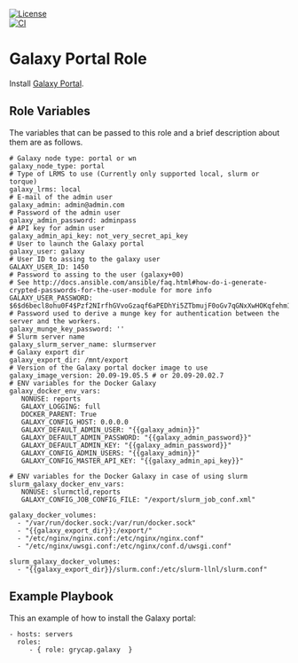 [![License](https://img.shields.io/badge/license-Apache%202-blue.svg)](https://www.apache.org/licenses/LICENSE-2.0)  
[![CI](https://github.com/grycap/ansible-role-galaxy/actions/workflows/main.yaml/badge.svg)](https://github.com/grycap/ansible-role-galaxy/actions/workflows/main.yaml)

Galaxy Portal Role
==================

Install [Galaxy Portal](https://galaxyproject.org/).

Role Variables
--------------

The variables that can be passed to this role and a brief description about them are as follows.

	# Galaxy node type: portal or wn
	galaxy_node_type: portal
	# Type of LRMS to use (Currently only supported local, slurm or torque)
	galaxy_lrms: local
	# E-mail of the admin user
	galaxy_admin: admin@admin.com
	# Password of the admin user
	galaxy_admin_password: adminpass
	# API key for admin user
	galaxy_admin_api_key: not_very_secret_api_key
	# User to launch the Galaxy portal
	galaxy_user: galaxy
	# User ID to assing to the galaxy user
	GALAXY_USER_ID: 1450
	# Password to assing to the user (galaxy+00)
	# See http://docs.ansible.com/ansible/faq.html#how-do-i-generate-crypted-passwords-for-the-user-module for more info
	GALAXY_USER_PASSWORD: $6$d6becl8ohu0F4$Pzf2NIrfhGVvoGzaqf6aPEDhYi5ZTbmujF0oGv7qGNxXwHOKqfehm197YzEGZqJ4lwxDL5jWU6goqeaMHic3s0
	# Password used to derive a munge key for authentication between the server and the workers.
	galaxy_munge_key_password: ''
	# Slurm server name
	galaxy_slurm_server_name: slurmserver
	# Galaxy export dir
	galaxy_export_dir: /mnt/export
	# Version of the Galaxy portal docker image to use
	galaxy_image_version: 20.09-19.05.5 # or 20.09-20.02.7
	# ENV variables for the Docker Galaxy
	galaxy_docker_env_vars:
	   NONUSE: reports
	   GALAXY_LOGGING: full
	   DOCKER_PARENT: True
	   GALAXY_CONFIG_HOST: 0.0.0.0
	   GALAXY_DEFAULT_ADMIN_USER: "{{galaxy_admin}}"
	   GALAXY_DEFAULT_ADMIN_PASSWORD: "{{galaxy_admin_password}}"
	   GALAXY_DEFAULT_ADMIN_KEY: "{{galaxy_admin_password}}"
	   GALAXY_CONFIG_ADMIN_USERS: "{{galaxy_admin}}"
	   GALAXY_CONFIG_MASTER_API_KEY: "{{galaxy_admin_api_key}}"

	# ENV variables for the Docker Galaxy in case of using slurm
	slurm_galaxy_docker_env_vars:
	   NONUSE: slurmctld,reports
	   GALAXY_CONFIG_JOB_CONFIG_FILE: "/export/slurm_job_conf.xml"

	galaxy_docker_volumes:
	  - "/var/run/docker.sock:/var/run/docker.sock"
	  - "{{galaxy_export_dir}}:/export/"
	  - "/etc/nginx/nginx.conf:/etc/nginx/nginx.conf"
	  - "/etc/nginx/uwsgi.conf:/etc/nginx/conf.d/uwsgi.conf"

	slurm_galaxy_docker_volumes:
	  - "{{galaxy_export_dir}}/slurm.conf:/etc/slurm-llnl/slurm.conf"


Example Playbook
----------------

This an example of how to install the Galaxy portal:

    - hosts: servers
      roles:
         - { role: grycap.galaxy  }
